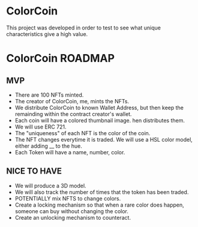 # ColorCoin

This project was developed in order to test to see what unique characteristics give a high value. 

# ColorCoin ROADMAP

## MVP 
- There are 100 NFTs minted. 
- The creator of ColorCoin, me, mints the NFTs.
- We distribute ColorCoin to known Wallet Address, but then keep the remainding within the contract creator's wallet. 
- Each coin will have a colored thumbnail image. hen distributes them. 
- We will use ERC 721. 
- The "uniqueness" of each NFT is the color of the coin. 
- The NFT changes everytime it is traded. We will use a HSL color model, either adding __ to the hue. 
- Each Token will have a name, number, color.
    
## NICE TO HAVE

- We will produce a 3D model. 
- We will also track the number of times that the token has been traded. 
- POTENTIALLY mix NFTS to change colors. 
- Create a locking mechanism so that when a rare color does happen, someone can buy without changing the color. 
- Create an unlocking mechanism to counteract. 